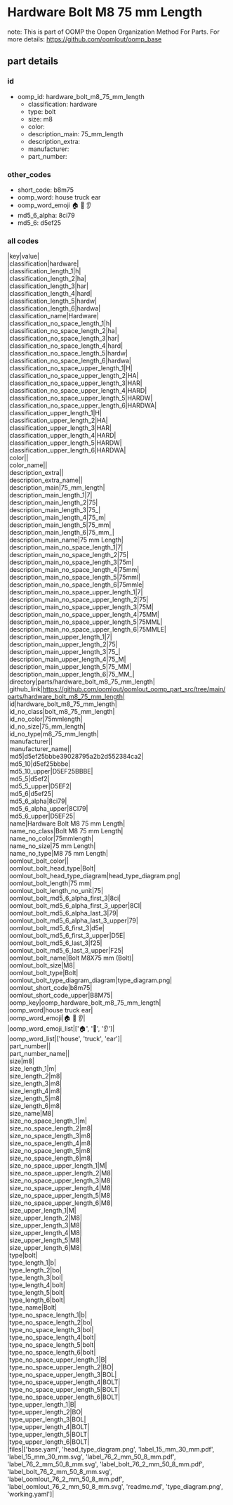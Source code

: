 # Hardware Bolt M8 75 mm Length  

note: This is part of OOMP the Oopen Organization Method For Parts. For more details: https://github.com/oomlout/oomp_base

##  part details





### id
* oomp_id: hardware_bolt_m8_75_mm_length
  * classification: hardware
  * type: bolt
  * size: m8
  * color: 
  * description_main: 75_mm_length
  * description_extra: 
  * manufacturer: 
  * part_number: 

### other_codes
* short_code: b8m75
* oomp_word: house truck ear
* oomp_word_emoji :house: :truck: :ear:
* md5_6_alpha: 8ci79
* md5_6: d5ef25

### all codes 
|key|value|  
|classification|hardware|  
|classification_length_1|h|  
|classification_length_2|ha|  
|classification_length_3|har|  
|classification_length_4|hard|  
|classification_length_5|hardw|  
|classification_length_6|hardwa|  
|classification_name|Hardware|  
|classification_no_space_length_1|h|  
|classification_no_space_length_2|ha|  
|classification_no_space_length_3|har|  
|classification_no_space_length_4|hard|  
|classification_no_space_length_5|hardw|  
|classification_no_space_length_6|hardwa|  
|classification_no_space_upper_length_1|H|  
|classification_no_space_upper_length_2|HA|  
|classification_no_space_upper_length_3|HAR|  
|classification_no_space_upper_length_4|HARD|  
|classification_no_space_upper_length_5|HARDW|  
|classification_no_space_upper_length_6|HARDWA|  
|classification_upper_length_1|H|  
|classification_upper_length_2|HA|  
|classification_upper_length_3|HAR|  
|classification_upper_length_4|HARD|  
|classification_upper_length_5|HARDW|  
|classification_upper_length_6|HARDWA|  
|color||  
|color_name||  
|description_extra||  
|description_extra_name||  
|description_main|75_mm_length|  
|description_main_length_1|7|  
|description_main_length_2|75|  
|description_main_length_3|75_|  
|description_main_length_4|75_m|  
|description_main_length_5|75_mm|  
|description_main_length_6|75_mm_|  
|description_main_name|75 mm Length|  
|description_main_no_space_length_1|7|  
|description_main_no_space_length_2|75|  
|description_main_no_space_length_3|75m|  
|description_main_no_space_length_4|75mm|  
|description_main_no_space_length_5|75mml|  
|description_main_no_space_length_6|75mmle|  
|description_main_no_space_upper_length_1|7|  
|description_main_no_space_upper_length_2|75|  
|description_main_no_space_upper_length_3|75M|  
|description_main_no_space_upper_length_4|75MM|  
|description_main_no_space_upper_length_5|75MML|  
|description_main_no_space_upper_length_6|75MMLE|  
|description_main_upper_length_1|7|  
|description_main_upper_length_2|75|  
|description_main_upper_length_3|75_|  
|description_main_upper_length_4|75_M|  
|description_main_upper_length_5|75_MM|  
|description_main_upper_length_6|75_MM_|  
|directory|parts/hardware_bolt_m8_75_mm_length|  
|github_link|https://github.com/oomlout/oomlout_oomp_part_src/tree/main/parts/hardware_bolt_m8_75_mm_length|  
|id|hardware_bolt_m8_75_mm_length|  
|id_no_class|bolt_m8_75_mm_length|  
|id_no_color|75mmlength|  
|id_no_size|75_mm_length|  
|id_no_type|m8_75_mm_length|  
|manufacturer||  
|manufacturer_name||  
|md5|d5ef25bbbe39028795a2b2d552384ca2|  
|md5_10|d5ef25bbbe|  
|md5_10_upper|D5EF25BBBE|  
|md5_5|d5ef2|  
|md5_5_upper|D5EF2|  
|md5_6|d5ef25|  
|md5_6_alpha|8ci79|  
|md5_6_alpha_upper|8CI79|  
|md5_6_upper|D5EF25|  
|name|Hardware Bolt M8 75 mm Length|  
|name_no_class|Bolt M8 75 mm Length|  
|name_no_color|75mmlength|  
|name_no_size|75 mm Length|  
|name_no_type|M8 75 mm Length|  
|oomlout_bolt_color||  
|oomlout_bolt_head_type|Bolt|  
|oomlout_bolt_head_type_diagram|head_type_diagram.png|  
|oomlout_bolt_length|75 mm|  
|oomlout_bolt_length_no_unit|75|  
|oomlout_bolt_md5_6_alpha_first_3|8ci|  
|oomlout_bolt_md5_6_alpha_first_3_upper|8CI|  
|oomlout_bolt_md5_6_alpha_last_3|79|  
|oomlout_bolt_md5_6_alpha_last_3_upper|79|  
|oomlout_bolt_md5_6_first_3|d5e|  
|oomlout_bolt_md5_6_first_3_upper|D5E|  
|oomlout_bolt_md5_6_last_3|f25|  
|oomlout_bolt_md5_6_last_3_upper|F25|  
|oomlout_bolt_name|Bolt M8X75 mm  (Bolt)|  
|oomlout_bolt_size|M8|  
|oomlout_bolt_type|Bolt|  
|oomlout_bolt_type_diagram_diagram|type_diagram.png|  
|oomlout_short_code|b8m75|  
|oomlout_short_code_upper|B8M75|  
|oomp_key|oomp_hardware_bolt_m8_75_mm_length|  
|oomp_word|house truck ear|  
|oomp_word_emoji|:house: :truck: :ear:|  
|oomp_word_emoji_list|[':house:', ':truck:', ':ear:']|  
|oomp_word_list|['house', 'truck', 'ear']|  
|part_number||  
|part_number_name||  
|size|m8|  
|size_length_1|m|  
|size_length_2|m8|  
|size_length_3|m8|  
|size_length_4|m8|  
|size_length_5|m8|  
|size_length_6|m8|  
|size_name|M8|  
|size_no_space_length_1|m|  
|size_no_space_length_2|m8|  
|size_no_space_length_3|m8|  
|size_no_space_length_4|m8|  
|size_no_space_length_5|m8|  
|size_no_space_length_6|m8|  
|size_no_space_upper_length_1|M|  
|size_no_space_upper_length_2|M8|  
|size_no_space_upper_length_3|M8|  
|size_no_space_upper_length_4|M8|  
|size_no_space_upper_length_5|M8|  
|size_no_space_upper_length_6|M8|  
|size_upper_length_1|M|  
|size_upper_length_2|M8|  
|size_upper_length_3|M8|  
|size_upper_length_4|M8|  
|size_upper_length_5|M8|  
|size_upper_length_6|M8|  
|type|bolt|  
|type_length_1|b|  
|type_length_2|bo|  
|type_length_3|bol|  
|type_length_4|bolt|  
|type_length_5|bolt|  
|type_length_6|bolt|  
|type_name|Bolt|  
|type_no_space_length_1|b|  
|type_no_space_length_2|bo|  
|type_no_space_length_3|bol|  
|type_no_space_length_4|bolt|  
|type_no_space_length_5|bolt|  
|type_no_space_length_6|bolt|  
|type_no_space_upper_length_1|B|  
|type_no_space_upper_length_2|BO|  
|type_no_space_upper_length_3|BOL|  
|type_no_space_upper_length_4|BOLT|  
|type_no_space_upper_length_5|BOLT|  
|type_no_space_upper_length_6|BOLT|  
|type_upper_length_1|B|  
|type_upper_length_2|BO|  
|type_upper_length_3|BOL|  
|type_upper_length_4|BOLT|  
|type_upper_length_5|BOLT|  
|type_upper_length_6|BOLT|  
|files|['base.yaml', 'head_type_diagram.png', 'label_15_mm_30_mm.pdf', 'label_15_mm_30_mm.svg', 'label_76_2_mm_50_8_mm.pdf', 'label_76_2_mm_50_8_mm.svg', 'label_bolt_76_2_mm_50_8_mm.pdf', 'label_bolt_76_2_mm_50_8_mm.svg', 'label_oomlout_76_2_mm_50_8_mm.pdf', 'label_oomlout_76_2_mm_50_8_mm.svg', 'readme.md', 'type_diagram.png', 'working.yaml']|  
